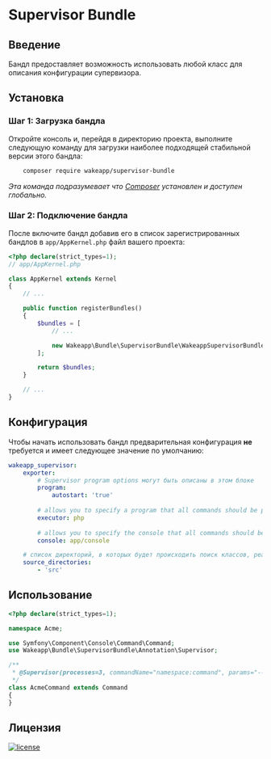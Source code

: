 Supervisor Bundle
=============

Введение
--------

Бандл предоставляет возможность использовать любой класс для описания конфигурации супервизора.

Установка
---------

### Шаг 1: Загрузка бандла

Откройте консоль и, перейдя в директорию проекта, выполните следующую команду для загрузки наиболее подходящей
стабильной версии этого бандла:

```bash
    composer require wakeapp/supervisor-bundle
```
*Эта команда подразумевает что [Composer](https://getcomposer.org) установлен и доступен глобально.*

### Шаг 2: Подключение бандла

После включите бандл добавив его в список зарегистрированных бандлов в `app/AppKernel.php` файл вашего проекта:

```php
<?php declare(strict_types=1);
// app/AppKernel.php

class AppKernel extends Kernel
{
    // ...

    public function registerBundles()
    {
        $bundles = [
            // ...

            new Wakeapp\Bundle\SupervisorBundle\WakeappSupervisorBundle(),
        ];

        return $bundles;
    }

    // ...
}
```

Конфигурация
------------

Чтобы начать использовать бандл предварительная конфигурация **не** требуется и имеет следующее значение по умолчанию:

```yaml
wakeapp_supervisor:
    exporter:
        # Supervisor program options могут быть описаны в этом блоке
        program:
            autostart: 'true'
        
        # allows you to specify a program that all commands should be passed to
        executor: php 
        
        # allows you to specify the console that all commands should be passed to
        console: app/console

    # список директорий, в которых будет происходить поиск классов, реализующих аннотацию @Supervisor
    source_directories:
        - 'src'

``` 

Использование
-------------

```php
<?php declare(strict_types=1);

namespace Acme;

use Symfony\Component\Console\Command\Command;
use Wakeapp\Bundle\SupervisorBundle\Annotation\Supervisor;

/**
 * @Supervisor(processes=3, commandName="namespace:command", params="--send", delayBefore=3, delayAfter=5, server="web")
 */
class AcmeCommand extends Command
{
}
```

Лицензия
--------

[![license](https://img.shields.io/badge/License-MIT-green.svg?style=flat-square)](./LICENSE)
